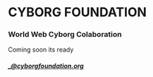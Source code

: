 
# CYBORG FOUNDATION
### World Web Cyborg Colaboration 
Coming soon its ready

##### _@cyborgfoundation.org

